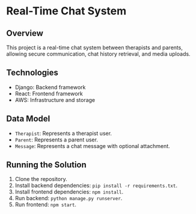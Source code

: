 # Real-Time Chat System

## Overview

This project is a real-time chat system between therapists and parents, allowing secure communication, chat history retrieval, and media uploads.

## Technologies

- Django: Backend framework
- React: Frontend framework
- AWS: Infrastructure and storage

## Data Model

- `Therapist`: Represents a therapist user.
- `Parent`: Represents a parent user.
- `Message`: Represents a chat message with optional attachment.

## Running the Solution

1. Clone the repository.
2. Install backend dependencies: `pip install -r requirements.txt`.
3. Install frontend dependencies: `npm install`.
4. Run backend: `python manage.py runserver`.
5. Run frontend: `npm start`.

